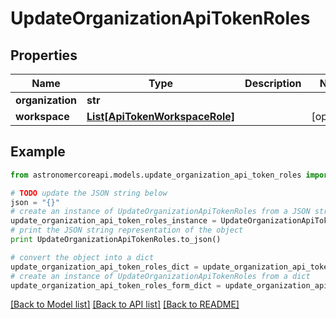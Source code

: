 # UpdateOrganizationApiTokenRoles


## Properties
Name | Type | Description | Notes
------------ | ------------- | ------------- | -------------
**organization** | **str** |  | 
**workspace** | [**List[ApiTokenWorkspaceRole]**](ApiTokenWorkspaceRole.md) |  | [optional] 

## Example

```python
from astronomercoreapi.models.update_organization_api_token_roles import UpdateOrganizationApiTokenRoles

# TODO update the JSON string below
json = "{}"
# create an instance of UpdateOrganizationApiTokenRoles from a JSON string
update_organization_api_token_roles_instance = UpdateOrganizationApiTokenRoles.from_json(json)
# print the JSON string representation of the object
print UpdateOrganizationApiTokenRoles.to_json()

# convert the object into a dict
update_organization_api_token_roles_dict = update_organization_api_token_roles_instance.to_dict()
# create an instance of UpdateOrganizationApiTokenRoles from a dict
update_organization_api_token_roles_form_dict = update_organization_api_token_roles.from_dict(update_organization_api_token_roles_dict)
```
[[Back to Model list]](../README.md#documentation-for-models) [[Back to API list]](../README.md#documentation-for-api-endpoints) [[Back to README]](../README.md)


